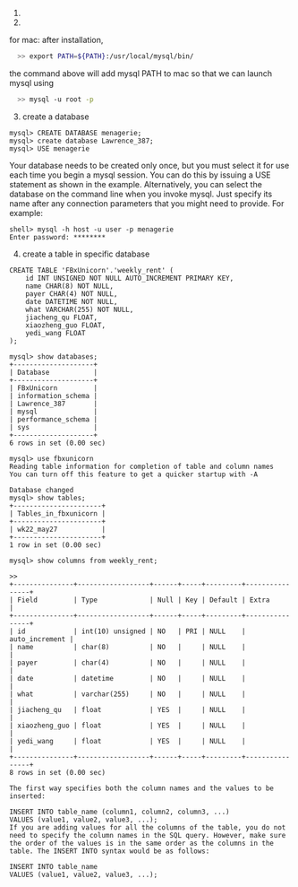 1)

2)
for mac:
after installation, 
  
``` bash  
  >> export PATH=${PATH}:/usr/local/mysql/bin/
```
the command above will add mysql PATH to mac so that we can launch mysql using 

``` bash  
  >> mysql -u root -p
```
3) create a database
```
mysql> CREATE DATABASE menagerie;
mysql> create database Lawrence_387;
mysql> USE menagerie
```
Your database needs to be created only once, but you must select it for use each time you begin a mysql session. You can do this by issuing a USE statement as shown in the example. Alternatively, you can select the database on the command line when you invoke mysql. Just specify its name after any connection parameters that you might need to provide. For example:
``` mysql
shell> mysql -h host -u user -p menagerie
Enter password: ********
```

4) create a table in specific database

``` mysql
CREATE TABLE 'FBxUnicorn'.'weekly_rent' (
    id INT UNSIGNED NOT NULL AUTO_INCREMENT PRIMARY KEY,
    name CHAR(8) NOT NULL,
    payer CHAR(4) NOT NULL,
    date DATETIME NOT NULL,
    what VARCHAR(255) NOT NULL,
    jiacheng_qu FLOAT,
    xiaozheng_guo FLOAT,
    yedi_wang FLOAT
);
```
``` mysql
mysql> show databases;
+--------------------+
| Database           |
+--------------------+
| FBxUnicorn         |
| information_schema |
| Lawrence_387       |
| mysql              |
| performance_schema |
| sys                |
+--------------------+
6 rows in set (0.00 sec)

mysql> use fbxunicorn
Reading table information for completion of table and column names
You can turn off this feature to get a quicker startup with -A

Database changed
mysql> show tables;
+----------------------+
| Tables_in_fbxunicorn |
+----------------------+
| wk22_may27           |
+----------------------+
1 row in set (0.00 sec)
```

``` mysql
mysql> show columns from weekly_rent;

>> 
+---------------+------------------+------+-----+---------+----------------+
| Field         | Type             | Null | Key | Default | Extra          |
+---------------+------------------+------+-----+---------+----------------+
| id            | int(10) unsigned | NO   | PRI | NULL    | auto_increment |
| name          | char(8)          | NO   |     | NULL    |                |
| payer         | char(4)          | NO   |     | NULL    |                |
| date          | datetime         | NO   |     | NULL    |                |
| what          | varchar(255)     | NO   |     | NULL    |                |
| jiacheng_qu   | float            | YES  |     | NULL    |                |
| xiaozheng_guo | float            | YES  |     | NULL    |                |
| yedi_wang     | float            | YES  |     | NULL    |                |
+---------------+------------------+------+-----+---------+----------------+
8 rows in set (0.00 sec)

```


``` mysql
The first way specifies both the column names and the values to be inserted:

INSERT INTO table_name (column1, column2, column3, ...)
VALUES (value1, value2, value3, ...);
If you are adding values for all the columns of the table, you do not need to specify the column names in the SQL query. However, make sure the order of the values is in the same order as the columns in the table. The INSERT INTO syntax would be as follows:

INSERT INTO table_name
VALUES (value1, value2, value3, ...);

```
